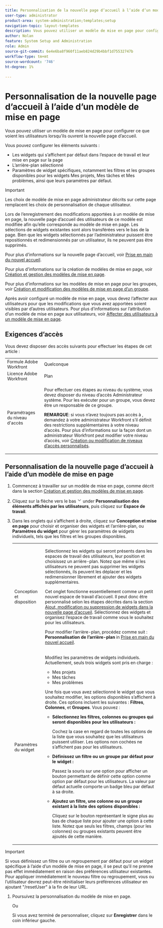 ```yaml
---
title: Personnalisation de la nouvelle page d’accueil à l’aide d’un modèle de mise en page
user-type: administrator
product-area: system-administration;templates;setup
navigation-topic: layout-templates
description: Vous pouvez utiliser un modèle de mise en page pour configurer ce que voient les utilisateurs lorsqu’ils ouvrent la nouvelle page d’accueil.
author: Nolan
feature: System Setup and Administration
role: Admin
source-git-commit: 6e4e6ba8f960f11aeb824d29b4bbf1d75532747b
workflow-type: tm+mt
source-wordcount: '746'
ht-degree: 1%

---
```


# Personnalisation de la nouvelle page d’accueil à l’aide d’un modèle de mise en page

Vous pouvez utiliser un modèle de mise en page pour configurer ce que voient les utilisateurs lorsqu’ils ouvrent la nouvelle page d’accueil.

Vous pouvez configurer les éléments suivants :

* Les widgets qui s’affichent par défaut dans l’espace de travail et leur mise en page sur la page
* L’arrière-plan sélectionné
* Paramètres de widget spécifiques, notamment les filtres et les groupes disponibles pour les widgets Mes projets, Mes tâches et Mes problèmes, ainsi que leurs paramètres par défaut.

>[!IMPORTANT]
>
>Les choix de modèle de mise en page administrateur décrits sur cette page remplacent les choix de personnalisation de chaque utilisateur.
>
>Lors de l’enregistrement des modifications apportées à un modèle de mise en page, la nouvelle page d’accueil des utilisateurs de ce modèle est modifiée afin qu’elle corresponde au modèle de mise en page. Les sélections de widgets existantes sont alors transférées vers le bas de la page. Bien que les widgets sélectionnés par l’administrateur puissent être repositionnés et redimensionnés par un utilisateur, ils ne peuvent pas être supprimés.

Pour plus d’informations sur la nouvelle page d’accueil, voir [Prise en main du nouvel accueil](/help/quicksilver/workfront-basics/using-home/new-home/get-started-with-new-home.md).

Pour plus d’informations sur la création de modèles de mise en page, voir [Création et gestion des modèles de mise en page](../use-layout-templates/create-and-manage-layout-templates.md).

Pour plus d’informations sur les modèles de mise en page pour les groupes, voir [Création et modification des modèles de mise en page d’un groupe](../../../administration-and-setup/manage-groups/work-with-group-objects/create-and-modify-a-groups-layout-templates.md).

Après avoir configuré un modèle de mise en page, vous devez l’affecter aux utilisateurs pour que les modifications que vous avez apportées soient visibles par d’autres utilisateurs. Pour plus d’informations sur l’attribution d’un modèle de mise en page aux utilisateurs, voir [Affecter des utilisateurs à un modèle de mise en page](../use-layout-templates/assign-users-to-layout-template.md).

## Exigences d’accès

Vous devez disposer des accès suivants pour effectuer les étapes de cet article :

<table style="table-layout:auto"> 
 <col> 
 <col> 
 <tbody> 
  <tr> 
   <td role="rowheader">Formule Adobe Workfront</td> 
   <td>Quelconque</td> 
  </tr> 
  <tr> 
   <td role="rowheader">Licence Adobe Workfront</td> 
   <td>Plan</td> 
  </tr> 
  <tr> 
   <td role="rowheader">Paramétrages du niveau d'accès</td> 
   <td> <p>Pour effectuer ces étapes au niveau du système, vous devez disposer du niveau d’accès Administrateur système.
Pour les exécuter pour un groupe, vous devez être un responsable de ce groupe.</p> <p><b>REMARQUE</b>: si vous n’avez toujours pas accès à , demandez à votre administrateur Workfront s’il définit des restrictions supplémentaires à votre niveau d’accès. Pour plus d’informations sur la façon dont un administrateur Workfront peut modifier votre niveau d’accès, voir <a href="../../../administration-and-setup/add-users/configure-and-grant-access/create-modify-access-levels.md" class="MCXref xref">Création ou modification de niveaux d’accès personnalisés</a>.</p> </td> 
  </tr> 
 </tbody> 
</table>

## Personnalisation de la nouvelle page d’accueil à l’aide d’un modèle de mise en page

1. Commencez à travailler sur un modèle de mise en page, comme décrit dans la section [Création et gestion des modèles de mise en page](../../../administration-and-setup/customize-workfront/use-layout-templates/create-and-manage-layout-templates.md).

1. Cliquez sur la flèche vers le bas ![](assets/dropdown-arrow.png) under **Personnalisation des éléments affichés par les utilisateurs**, puis cliquez sur **Espace de travail**.

1. Dans les onglets qui s’affichent à droite, cliquez sur **Conception et mise en page** pour choisir et organiser des widgets et l’arrière-plan, ou **Paramètres du widget** pour gérer les paramètres de widgets individuels, tels que les filtres et les groupes disponibles.

   <table style="table-layout:auto"> 
    <col> 
    <col> 
    <tbody> 
     <tr> 
      <td role="rowheader">Conception et disposition</td> 
      <td>
      <p>Sélectionnez les widgets qui seront présents dans les espaces de travail des utilisateurs, leur position et choisissez un arrière-plan. Notez que même si les utilisateurs ne peuvent pas supprimer les widgets sélectionnés, ils peuvent les déplacer et les redimensionner librement et ajouter des widgets supplémentaires.</p>
      <p>Cet onglet fonctionne essentiellement comme un petit nouvel espace de travail d’accueil. Il peut donc être personnalisé selon les étapes décrites dans la section <a href="/help/quicksilver/workfront-basics/using-home/new-home/add-edit-remove-widgets-in-new-home.md" class="MCXref xref">Ajout, modification ou suppression de widgets dans la nouvelle page d’accueil</a>. Sélectionnez des widgets et organisez l’espace de travail comme vous le souhaitez pour les utilisateurs.</p>
      <p>Pour modifier l’arrière-plan, procédez comme suit : <b>Personnalisation de l’arrière-plan</b> in <a href="/help/quicksilver/workfront-basics/using-home/new-home/get-started-with-new-home.md" class="MCXref xref">Prise en main du nouvel accueil</a>.</p>
      </td> 
     </tr> 
     <tr> 
      <td role="rowheader">Paramètres du widget</td> 
      <td>
      <p>Modifiez les paramètres de widgets individuels. Actuellement, seuls trois widgets sont pris en charge :</p>
      <ul>
        <li>Mes projets</li>
        <li>Mes tâches</li>
        <li>Mes problèmes</li>
      </ul>
      <p>Une fois que vous avez sélectionné le widget que vous souhaitez modifier, les options disponibles s’affichent à droite. Ces options incluent les suivantes : <b>Filtres</b>, <b>Colonnes</b>, et <b>Groupes</b>. Vous pouvez :</p>
      <ul>
        <li><b>Sélectionnez les filtres, colonnes ou groupes qui seront disponibles pour les utilisateurs :</b><p>Cochez la case en regard de toutes les options de la liste que vous souhaitez que les utilisateurs puissent utiliser. Les options non cochées ne s’affichent pas pour les utilisateurs.</li></p>
        <li><b>Définissez un filtre ou un groupe par défaut pour le widget :</b><p>Passez la souris sur une option pour afficher un bouton permettant de définir cette option comme option par défaut pour les utilisateurs. La valeur par défaut actuelle comporte un badge bleu par défaut à sa droite.</li></p>
        <li><b>Ajoutez un filtre, une colonne ou un groupe existant à la liste des options disponibles :</b><p>Cliquez sur le bouton représentant le signe plus au bas de chaque liste pour ajouter une option à cette liste. Notez que seuls les filtres, champs (pour les colonnes) ou groupes existants peuvent être ajoutés de cette manière.</li></p>
      </ul>
      </td> 
     </tr>
    </tbody> 
   </table>

>[!IMPORTANT]
>
>Si vous définissez un filtre ou un regroupement par défaut pour un widget spécifique à l’aide d’un modèle de mise en page, il se peut qu’il ne prenne pas effet immédiatement en raison des préférences utilisateur existantes. Pour appliquer immédiatement le nouveau filtre ou regroupement, vous ou l’utilisateur devrez peut-être réinitialiser leurs préférences utilisateur en ajoutant &quot;/resetUser&quot; à la fin de leur URL.

1. Poursuivez la personnalisation du modèle de mise en page.

   Ou

   Si vous avez terminé de personnaliser, cliquez sur **Enregistrer** dans le coin inférieur gauche.

